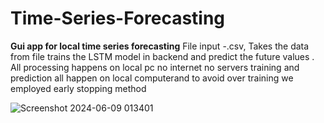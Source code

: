 # Time-Series-Forecasting
**Gui app for local time series forecasting**
File input -.csv,
Takes the data from file trains the LSTM model in backend and predict the future values .
All processing happens on local pc no internet no servers training and prediction all happen on local computerand to avoid over training we employed early stopping method 

![Screenshot 2024-06-09 013401](https://github.com/SreevadanMulugu/Time-Series-Forecasting/assets/64011908/4cc1de4a-1d82-4c5c-b048-579b47a17325)

